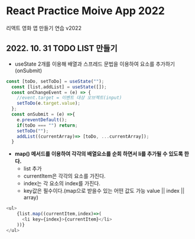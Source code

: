 # React Practice Moive App 2022

리액트 영화 앱 만들기 연습 v2022

## **2022. 10. 31 TODO LIST 만들기**
 * useState 2개를 이용해 배열과 스프레드 문법을 이용하여 요소를 추가하기(onSubmit)
```js
const [toDo, setToDo] = useState("");
  const [list,addList] = useState([]);
  const onChangeEvent = (e) => {
    //event.target = 이벤트 대상 오브젝트(input)
    setToDo(e.target.value);
  };
  const onSubmit = (e) =>{
    e.preventDefault();
    if(toDo === "") return;
    setToDo("");
    addList((currentArray)=> [toDo, ...currentArray]);
  }
```

* **map() 메서드를 이용하여 각각의 배열요소를 순회 하면서 li를 추가될 수 있도록 한다.**
  * list 추가
  * currentItem은 각각의 요소를 가진다.
  * index는 각 요소의 index를 가진다.
  * key값은 필수이다.(map으로 받을수 있는 어떤 값도 가능 value || index || array)
```js
<ul>
    {list.map((currentItem,index)=>(
      <li key={index}>{currentItem}</li>
    ))}
</ul>
```

